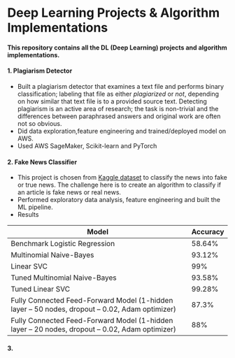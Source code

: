 # Deep Learning Projects & Algorithm Implementations

#### This repository contains all the DL (Deep Learning) projects and algorithm implementations.

#### 1. Plagiarism Detector
- Built a plagiarism detector that examines a text file and performs binary classification; labeling that file as either *plagiarized* or *not*, depending on how similar that text file is to a provided source text. Detecting plagiarism is an active area of research; the task is non-trivial and the differences between paraphrased answers and original work are often not so obvious.
- Did data exploration,feature engineering and trained/deployed model on AWS.
- Used AWS SageMaker, Scikit-learn and PyTorch

#### 2. Fake News Classifier
- This project is chosen from [Kaggle dataset](https://www.kaggle.com/clmentbisaillon/fake-and-real-news-dataset) to classify the news into fake or true news. The challenge here is to create an algorithm to classify if an article is fake news or real news.
- Performed exploratory data analysis, feature engineering and built the ML pipeline.
- Results

<center>

| Model | Accuracy |
| --- | --- |
| Benchmark Logistic Regression | 58.64% |
| Multinomial Naive-Bayes | 93.12% |
| Linear SVC | 99% |
| Tuned Multinomial Naive-Bayes | 93.58% |
| Tuned Linear SVC | 99.28% |
| Fully Connected Feed-Forward Model (1-hidden layer – 50 nodes, dropout – 0.02, Adam optimizer) | 87.3% |
| Fully Connected Feed-Forward Model (1-hidden layer – 20 nodes, dropout – 0.02, Adam optimizer) | 88% |

</center>

#### 3.


 
